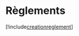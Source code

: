 # Règlements

[!include[creationreglement](reglements.creationreglement.autogen.md)]































































